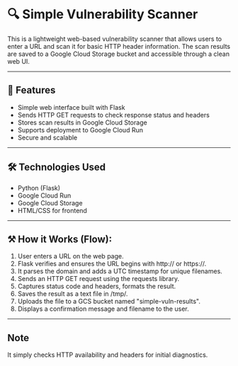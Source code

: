 # 🔍 Simple Vulnerability Scanner

This is a lightweight web-based vulnerability scanner that allows users to enter a URL and scan it for basic HTTP header information. The scan results are saved to a Google Cloud Storage bucket and accessible through a clean web UI.

---

## 🚀 Features

- Simple web interface built with Flask
- Sends HTTP GET requests to check response status and headers
- Stores scan results in Google Cloud Storage
- Supports deployment to Google Cloud Run
- Secure and scalable 

---

## 🛠️ Technologies Used

- Python (Flask)
- Google Cloud Run
- Google Cloud Storage
- HTML/CSS for frontend

 --- 

## ⚒️ How it Works (Flow):

1. User enters a URL on the web page.
2. Flask verifies and ensures the URL begins with http:// or https://.
3. It parses the domain and adds a UTC timestamp for unique filenames.
4. Sends an HTTP GET request using the requests library.
5. Captures status code and headers, formats the result.
6. Saves the result as a text file in /tmp/.
7. Uploads the file to a GCS bucket named "simple-vuln-results".
8. Displays a confirmation message and filename to the user.

 ---   

## Note
It simply checks HTTP availability and headers for initial diagnostics.

